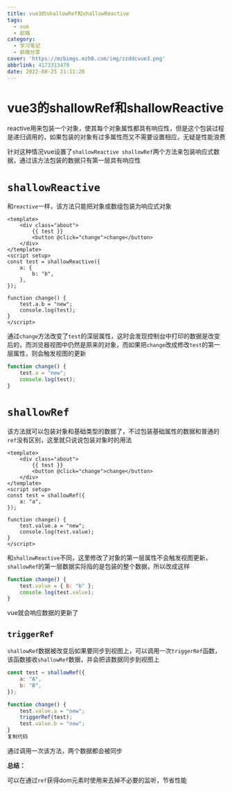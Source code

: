 ```yaml
---
title: vue3的shallowRef和shallowReactive
tags:
  - vue
  - 前端
category:
  - 学习笔记
  - 前端分享
cover: 'https://mzbimgs.mzb0.com/img/zzddcvue3.png'
abbrlink: 4173313479
date: 2022-08-25 21:11:20
---
```


# vue3的shallowRef和shallowReactive

reactive用来包装一个对象，使其每个对象属性都具有响应性，但是这个包装过程是递归调用的，如果包装的对象有过多属性而又不需要设置相应，无疑是性能浪费

针对这种情况vue设置了`shallowReactive shallowRef`两个方法来包装响应式数据，通过该方法包装的数据只有第一层具有响应性

# `shallowReactive`

和`reactive`一样，该方法只能把对象或数组包装为响应式对象

```vue
<template>
    <div class="about">
        {{ test }}
        <button @click="change">change</button>
    </div>
</template>
<script setup>
const test = shallowReactive({
    a: {
        b: "b",
    },
});

function change() {
    test.a.b = "new";
    console.log(test);
}
</script>
```

通过`change`方法改变了`test`的深层属性，这时会发现控制台中打印的数据是改变后的，而浏览器视图中仍然是原来的对象，而如果把`change`改成修改`test`的第一层属性，则会触发视图的更新

```javascript
function change() {
    test.a = "new";
    console.log(test);
}
```

# `shallowRef`

该方法就可以包装对象和基础类型的数据了，不过包装基础属性的数据和普通的`ref`没有区别，这里就只说说包装对象时的用法

```vue
<template>
    <div class="about">
        {{ test }}
        <button @click="change">change</button>
    </div>
</template>
<script setup>
const test = shallowRef({
    a: "a",
});

function change() {
    test.value.a = "new";
    console.log(test.value);
}
</script>
```

和`shallowReactive`不同，这里修改了对象的第一层属性不会触发视图更新，`shallowRef`的第一层数据实际指的是包装的整个数据，所以改成这样

```javascript
function change() {
    test.value = { b: "b" };
    console.log(test.value);
}
```

vue就会响应数据的更新了

## `triggerRef`

`shallowRef`数据被改变后如果要同步到视图上，可以调用一次`triggerRef`函数，该函数接收`shallowRef`数据，并会把该数据同步到视图上

```javascript
const test = shallowRef({
    a: "A",
    b: "B",
});

function change() {
    test.value.a = "new";
    triggerRef(test);
    test.value.b = "new";
}
复制代码
```

通过调用一次该方法，两个数据都会被同步

**总结：**

可以在通过`ref`获得dom元素时使用来去掉不必要的监听，节省性能

